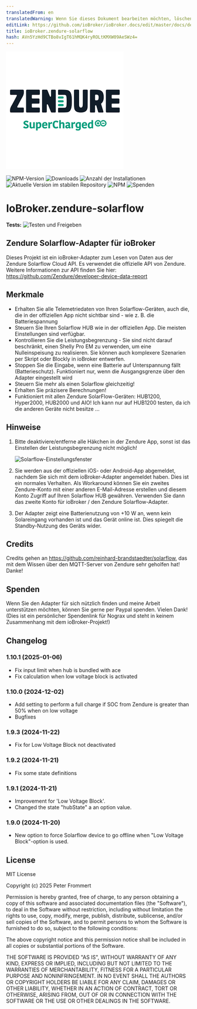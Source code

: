 ```yaml
---
translatedFrom: en
translatedWarning: Wenn Sie dieses Dokument bearbeiten möchten, löschen Sie bitte das Feld "translationsFrom". Andernfalls wird dieses Dokument automatisch erneut übersetzt
editLink: https://github.com/ioBroker/ioBroker.docs/edit/master/docs/de/adapterref/iobroker.zendure-solarflow/README.md
title: ioBroker.zendure-solarflow
hash: AVn5YzHd9CTBo8vIgT61hMQK4ryROLtKMXW09AeSWz4=
---
```

![Logo](../../../en/adapterref/iobroker.zendure-solarflow/admin/zendure-solarflow.png)

![NPM-Version](https://img.shields.io/npm/v/iobroker.zendure-solarflow.svg)
![Downloads](https://img.shields.io/npm/dm/iobroker.zendure-solarflow.svg)
![Anzahl der Installationen](https://iobroker.live/badges/zendure-solarflow-installed.svg)
![Aktuelle Version im stabilen Repository](https://iobroker.live/badges/zendure-solarflow-stable.svg)
![NPM](https://nodei.co/npm/iobroker.zendure-solarflow.png?downloads=true)
![Spenden](https://img.shields.io/badge/PayPal-00457C?style=for-the-badge&logo=paypal&logoColor=white)

# IoBroker.zendure-solarflow
**Tests:** ![Testen und Freigeben](https://github.com/nograx/ioBroker.zendure-solarflow/workflows/Test%20and%20Release/badge.svg)

## Zendure Solarflow-Adapter für ioBroker
Dieses Projekt ist ein ioBroker-Adapter zum Lesen von Daten aus der Zendure Solarflow Cloud API. Es verwendet die offizielle API von Zendure.
Weitere Informationen zur API finden Sie hier: https://github.com/Zendure/developer-device-data-report

## Merkmale
- Erhalten Sie alle Telemetriedaten von Ihren Solarflow-Geräten, auch die, die in der offiziellen App nicht sichtbar sind - wie z. B. die Batteriespannung
- Steuern Sie Ihren Solarflow HUB wie in der offiziellen App. Die meisten Einstellungen sind verfügbar.
- Kontrollieren Sie die Leistungsbegrenzung - Sie sind nicht darauf beschränkt, einen Shelly Pro EM zu verwenden, um eine Nulleinspeisung zu realisieren. Sie können auch komplexere Szenarien per Skript oder Blockly in ioBroker entwerfen.
- Stoppen Sie die Eingabe, wenn eine Batterie auf Unterspannung fällt (Batterieschutz). Funktioniert nur, wenn die Ausgangsgrenze über den Adapter eingestellt wird
- Steuern Sie mehr als einen Solarflow gleichzeitig!
- Erhalten Sie präzisere Berechnungen!
- Funktioniert mit allen Zendure SolarFlow-Geräten: HUB1200, Hyper2000, HUB2000 und AIO! Ich kann nur auf HUB1200 testen, da ich die anderen Geräte nicht besitze ...

## Hinweise
1. Bitte deaktiviere/entferne alle Häkchen in der Zendure App, sonst ist das Einstellen der Leistungsbegrenzung nicht möglich!

   ![Solarflow-Einstellungsfenster](https://raw.github.com/nograx/ioBroker.zendure-solarflow/master/Screenshots/ZendureSolarflowSettings.png)

2. Sie werden aus der offiziellen iOS- oder Android-App abgemeldet, nachdem Sie sich mit dem ioBroker-Adapter angemeldet haben. Dies ist ein normales Verhalten. Als Workaround können Sie ein zweites Zendure-Konto mit einer anderen E-Mail-Adresse erstellen und diesem Konto Zugriff auf Ihren Solarflow HUB gewähren. Verwenden Sie dann das zweite Konto für ioBroker / den Zendure Solarflow-Adapter.

3. Der Adapter zeigt eine Batterienutzung von +10 W an, wenn kein Solareingang vorhanden ist und das Gerät online ist. Dies spiegelt die Standby-Nutzung des Geräts wider.

## Credits
Credits gehen an https://github.com/reinhard-brandstaedter/solarflow, das mit dem Wissen über den MQTT-Server von Zendure sehr geholfen hat! Danke!

## Spenden
Wenn Sie den Adapter für sich nützlich finden und meine Arbeit unterstützen möchten, können Sie gerne per Paypal spenden. Vielen Dank! (Dies ist ein persönlicher Spendenlink für Nograx und steht in keinem Zusammenhang mit dem ioBroker-Projekt!)<br />

## Changelog
### 1.10.1 (2025-01-06)

- Fix input limit when hub is bundled with ace
- Fix calculation when low voltage block is activated

### 1.10.0 (2024-12-02)

- Add setting to perform a full charge if SOC from Zendure is greater than 50% when on low voltage
- Bugfixes

### 1.9.3 (2024-11-22)

- Fix for Low Voltage Block not deactivated

### 1.9.2 (2024-11-21)

- Fix some state definitions

### 1.9.1 (2024-11-21)

- Improvement for 'Low Voltage Block'.
- Changed the state "hubState" a an option value.

### 1.9.0 (2024-11-20)

- New option to force Solarflow device to go offline when "Low Voltage Block"-option is used.

## License

MIT License

Copyright (c) 2025 Peter Frommert

Permission is hereby granted, free of charge, to any person obtaining a copy
of this software and associated documentation files (the "Software"), to deal
in the Software without restriction, including without limitation the rights
to use, copy, modify, merge, publish, distribute, sublicense, and/or sell
copies of the Software, and to permit persons to whom the Software is
furnished to do so, subject to the following conditions:

The above copyright notice and this permission notice shall be included in all
copies or substantial portions of the Software.

THE SOFTWARE IS PROVIDED "AS IS", WITHOUT WARRANTY OF ANY KIND, EXPRESS OR
IMPLIED, INCLUDING BUT NOT LIMITED TO THE WARRANTIES OF MERCHANTABILITY,
FITNESS FOR A PARTICULAR PURPOSE AND NONINFRINGEMENT. IN NO EVENT SHALL THE
AUTHORS OR COPYRIGHT HOLDERS BE LIABLE FOR ANY CLAIM, DAMAGES OR OTHER
LIABILITY, WHETHER IN AN ACTION OF CONTRACT, TORT OR OTHERWISE, ARISING FROM,
OUT OF OR IN CONNECTION WITH THE SOFTWARE OR THE USE OR OTHER DEALINGS IN THE
SOFTWARE.